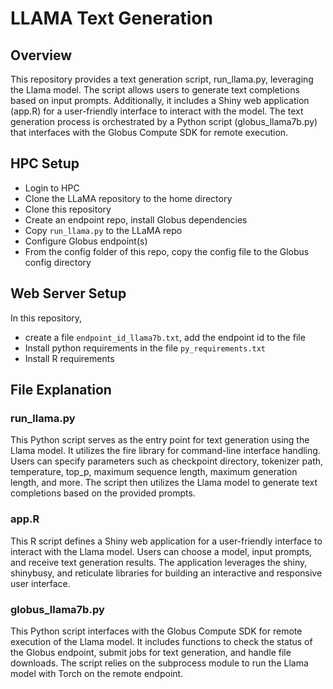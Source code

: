 # LLAMA Text Generation
## Overview
This repository provides a text generation script, run_llama.py, leveraging the Llama model. The script allows users to generate text completions based on input prompts. Additionally, it includes a Shiny web application (app.R) for a user-friendly interface to interact with the model. The text generation process is orchestrated by a Python script (globus_llama7b.py) that interfaces with the Globus Compute SDK for remote execution.

## HPC Setup

- Login to HPC
- Clone the LLaMA repository to the home directory
- Clone this repository
- Create an endpoint repo, install Globus dependencies
- Copy `run_llama.py` to the LLaMA repo
- Configure Globus endpoint(s)
- From the config folder of this repo, copy the config file to the Globus config directory

## Web Server Setup

In this repository,
- create a file `endpoint_id_llama7b.txt`, add the endpoint id to the file
- Install python requirements in the file `py_requirements.txt`
- Install R requirements

## File Explanation
### run_llama.py
This Python script serves as the entry point for text generation using the Llama model. It utilizes the fire library for command-line interface handling. Users can specify parameters such as checkpoint directory, tokenizer path, temperature, top_p, maximum sequence length, maximum generation length, and more. The script then utilizes the Llama model to generate text completions based on the provided prompts.

### app.R
This R script defines a Shiny web application for a user-friendly interface to interact with the Llama model. Users can choose a model, input prompts, and receive text generation results. The application leverages the shiny, shinybusy, and reticulate libraries for building an interactive and responsive user interface.

### globus_llama7b.py
This Python script interfaces with the Globus Compute SDK for remote execution of the Llama model. It includes functions to check the status of the Globus endpoint, submit jobs for text generation, and handle file downloads. The script relies on the subprocess module to run the Llama model with Torch on the remote endpoint.